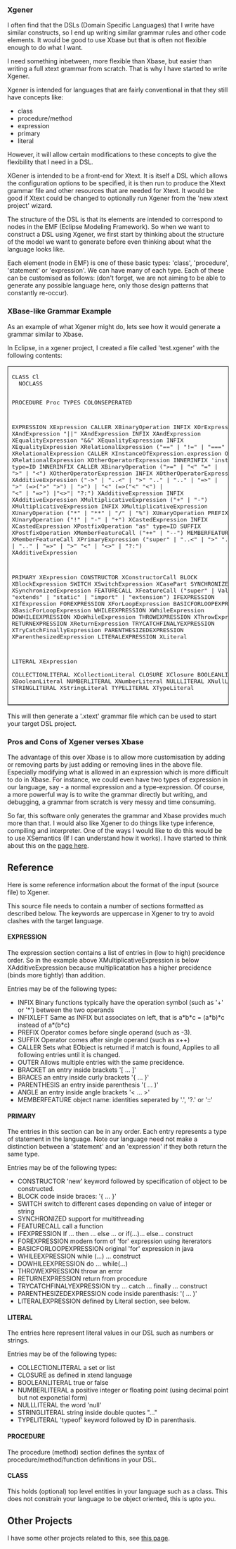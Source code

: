 <h3>Xgener</h3>
<p>I often find that the DSLs (Domain Specific Languages) that I write have similar constructs, so I end up writing similar grammar rules and other code elements. It would be good to use Xbase but that is often not flexible enough to do what I want.</p>
<p>I need something inbetween, more flexible than Xbase, but easier than writing a full xtext grammar from scratch. That is why I have started to write Xgener.</p>
<p>Xgener is intended for languages that are fairly conventional in that they still have concepts like:</p>
<ul>
  <li>class</li>
  <li>procedure/method</li>
  <li>expression</li>
  <li>primary</li>
  <li>literal</li>
</ul>
<p>However,      it will allow certain modifications to these concepts to give the flexibility that I need in a DSL.</p>
<p>XGener is intended to be a front-end for Xtext. It is itself a DSL which allows the configuration options to be specified, it is then run to produce the Xtext grammar file and other resources that are needed for Xtext. It would be good if Xtext could be changed to optionally run Xgener from the 'new xtext project' wizard.</p>
<p>The structure of  the DSL is that its elements are intended to correspond to nodes in the EMF (Eclipse Modeling Framework). So when we want to construct a DSL using Xgener, we first start by thinking about the structure of the model we want to generate before even thinking about what the language looks like.</p>
<p>Each element (node in EMF)  is one of these basic types: 'class', 'procedure', 'statement' or 'expression'. We can have many of each type. Each of these can be customised as follows: (don't forget, we are not aiming to be able to generate any possible language here, only those design patterns that constantly re-occur).</p>
<h3>XBase-like Grammar Example </h3>
<p>As  an example of what Xgener might do, lets see how it would generate a grammar similar to Xbase. </p>
<p>In Eclipse, in a xgener project, I created a file called 'test.xgener' with the following contents: </p>
<table border="1">
  <tr>
    <td><pre>CLASS Cl
  NOCLASS

PROCEDURE Proc
  TYPES COLONSEPERATED

EXPRESSION XExpression
  CALLER XBinaryOperation
  INFIX XOrExpression XAndExpression "||" XAndExpression
  INFIX XAndExpression XEqualityExpression "&&" XEqualityExpression
  INFIX XEqualityExpression XRelationalExpression ("==" | "!=" | "===" | "!==") XRelationalExpression
  CALLER XInstanceOfExpression.expression
  OUTER XRelationalExpression XOtherOperatorExpression
    INNERINFIX 'instanceof' type=ID
    INNERINFIX CALLER XBinaryOperation (">=" | "<" "=" | ">" | "<") XOtherOperatorExpression
  INFIX XOtherOperatorExpression XAdditiveExpression ("->" | "..<" | ">" ".." | ".." | "=>" | ">" (=>(">" ">") | ">") | "<" (=>("<" "<") | "<" | "=>") |"<>"| "?:") XAdditiveExpression
  INFIX XAdditiveExpression XMultiplicativeExpression ("+" | "-") XMultiplicativeExpression
  INFIX XMultiplicativeExpression XUnaryOperation ("*" | "**" | "/" | "%") XUnaryOperation
  PREFIX XUnaryOperation ("!" | "-" | "+") XCastedExpression
  INFIX XCastedExpression XPostfixOperation "as" type=ID
  SUFFIX XPostfixOperation XMemberFeatureCall ("++" | "--")
  MEMBERFEATURE XMemberFeatureCall XPrimaryExpression ("super" | "..<" | ">" ".." | ".." | "=>" | ">" "<" | "<>" | "?:") XAdditiveExpression

PRIMARY XExpression
  CONSTRUCTOR XConstructorCall
  BLOCK XBlockExpression
  SWITCH XSwitchExpression XCasePart
  SYNCHRONIZED XSynchronizedExpression
  FEATURECALL XFeatureCall ("super" | ValidID | "extends" | "static" | "import" | "extension")
  IFEXPRESSION XIfExpression
  FOREXPRESSION XForLoopExpression
  BASICFORLOOPEXPRESSION XBasicForLoopExpression
  WHILEEXPRESSION XWhileExpression
  DOWHILEEXPRESSION XDoWhileExpression
  THROWEXPRESSION XThrowExpression
  RETURNEXPRESSION XReturnExpression
  TRYCATCHFINALYEXPRESSION XTryCatchFinallyExpression
  PARENTHESIZEDEXPRESSION XParenthesizedExpression
  LITERALEXPRESSION XLiteral
  
LITERAL XExpression   
  COLLECTIONLITERAL XCollectionLiteral
  CLOSURE XClosure
  BOOLEANLITERAL XBooleanLiteral
  NUMBERLITERAL XNumberLiteral
  NULLLITERAL XNullLiteral
  STRINGLITERAL XStringLiteral
  TYPELITERAL XTypeLiteral</pre></td>
  </tr>
</table>
<p>This will then generate a '.xtext'  grammar file which can be used to start your target DSL project.</p>
<h3>Pros and Cons of  Xgener verses Xbase </h3>
<p>The advantage of this over Xbase is to allow more customisation by adding or removing parts by just adding or removing lines in the above file. Especially modifying what is allowed in an expression which is more difficult to do in Xbase. For instance, we could even have two types of expression in our language, say - a normal expression and a type-expression. Of course, a more powerful way is to write the grammar directly but writing, and debugging, a grammar from scratch is very messy and time consuming.</p>
<p>So far, this software only generates the grammar and Xbase provides much more than that. I would also like Xgener to do things like type inference, compiling and interpreter. One of the ways I would like to do this would be to use XSemantics (If I can understand how it works). I have started to think about this on the <a href="http://www.euclideanspace.com/software/development/eclipse/xtext/infrastructure/xsemantics/index.htm">page here</a>. </p>
<h2>Reference</h2>
<p>Here is some reference information about the format of the input (source file) to Xgener.</p>
<p>This source file needs to contain a number of sections formatted as described below.  The keywords are uppercase in Xgener to try to avoid clashes with the target language. </p>
<h4>EXPRESSION</h4>
<p>The expression section contains a list of entries in (low to high) precidence order. So in the example above XMultiplicativeExpression is below XAdditiveExpression because multiplicatation has a higher precidence (binds more tightly) than addition.</p>
<p>Entries may be of the following types:</p>
<ul>
  <li>INFIX Binary functions typically have the operation symbol (such as '+' or '*') between the two operands </li>
  <li>INFIXLEFT Same as INFIX but associates on left, that is a*b*c = (a*b)*c instead of a*(b*c)</li>
  <li>PREFIX Operator comes before single operand (such as -3). </li>
  <li>SUFFIX Operator comes after single operand  (such as x++)</li>
  <li>CALLER Sets what EObject is returned if match is found, Applies to all following entries until it is changed. </li>
  <li>OUTER Allows multiple entries with the same precidence. </li>
  <li>BRACKET an entry inside brackets '[ ... ]' </li>
  <li>BRACES an entry inside curly brackets '{ ... }' </li>
  <li>PARENTHESIS an entry inside parenthesis '( ... )' </li>
  <li>ANGLE an entry inside angle brackets '&lt; ... &gt;' </li>
  <li>MEMBERFEATURE object name: identities seperated by '.', '?.' or '::' </li>
</ul>
<h4>PRIMARY</h4>
<p>The entries in this section can be in any order. Each entry represents a type of statement in the language. Note our language need not make a distinction between a 'statement' and an 'expression' if they both return the same type. </p>
<p>Entries may be of the following types: </p>
<ul>
  <li>CONSTRUCTOR 'new' keyword followed by specification of object to be constructed. </li>
  <li>BLOCK code inside braces: '{ ... }'</li>
  <li>SWITCH switch to different cases depending on value of integer or string </li>
  <li>SYNCHRONIZED support for multithreading </li>
  <li>FEATURECALL call a function </li>
  <li>IFEXPRESSION If ... then ... else ... or if(...)... else... construct </li>
  <li>FOREXPRESSION modern form of 'for' expression using itererators </li>
  <li>BASICFORLOOPEXPRESSION original 'for' expression in java </li>
  <li>WHILEEXPRESSION while (...) ...  construct</li>
  <li>DOWHILEEXPRESSION do ... while(...)</li>
  <li>THROWEXPRESSION throw an error </li>
  <li>RETURNEXPRESSION return from procedure </li>
  <li>TRYCATCHFINALYEXPRESSION try ... catch ... finally ... construct </li>
  <li>PARENTHESIZEDEXPRESSION code inside parenthasis: '( ... )'</li>
  <li>LITERALEXPRESSION defined by Literal section, see below. </li>
</ul>
<h4>LITERAL</h4>
<p>The entries here represent literal values in our DSL such as numbers or strings. </p>
<p>Entries may be of the following types: </p>
<ul>
  <li>COLLECTIONLITERAL a set or list </li>
  <li>CLOSURE as defined in xtend language </li>
  <li>BOOLEANLITERAL true or false </li>
  <li>NUMBERLITERAL a positive integer or floating point (using decimal point but not exponetial form) </li>
  <li>NULLLITERAL the word 'null' </li>
  <li>STRINGLITERAL string inside double quotes &quot;...&quot; </li>
  <li>TYPELITERAL 'typeof' keyword followed by ID in parenthasis. </li>
</ul>
<h4>PROCEDURE</h4>
<p>The procedure (method) section defines the syntax of procedure/method/function definitions in your DSL. </p>
<h4>CLASS</h4>
<p>This holds (optional) top level entities in your language such as a class. This does not constrain your language to be object oriented, this is upto you. </p>
<h2>Other Projects</h2>
<p>I have some other projects related to this, see <a href="https://github.com/martinbaker/xtextadd">this page</a>. </p>